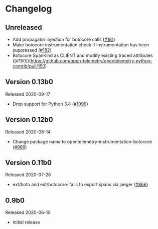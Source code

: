 # Changelog

## Unreleased
- Add propagator injection for botocore calls
  ([#181](https://github.com/open-telemetry/opentelemetry-python-contrib/pull/181))
- Make botocore instrumentation check if instrumentation has been suppressed
  ([#182](https://github.com/open-telemetry/opentelemetry-python-contrib/pull/182))
- Botocore SpanKind as CLIENT and modify existing traced attributes
  ([#150])(https://github.com/open-telemetry/opentelemetry-python-contrib/pull/150)

## Version 0.13b0

Released 2020-09-17

- Drop support for Python 3.4
  ([#1099](https://github.com/open-telemetry/opentelemetry-python/pull/1099))

## Version 0.12b0

Released 2020-08-14

- Change package name to opentelemetry-instrumentation-botocore
  ([#969](https://github.com/open-telemetry/opentelemetry-python/pull/969))

## Version 0.11b0

Released 2020-07-28

- ext/boto and ext/botocore: fails to export spans via jaeger
([#866](https://github.com/open-telemetry/opentelemetry-python/pull/866))

## 0.9b0

Released 2020-06-10

- Initial release
